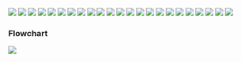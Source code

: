 ![](./readme-support/Slide1.JPG)
![](./readme-support/Slide2.JPG)
![](./readme-support/Slide3.JPG)
![](./readme-support/Slide4.JPG)
![](./readme-support/Slide5.JPG)
![](./readme-support/Slide6.JPG)
![](./readme-support/Slide7.JPG)
![](./readme-support/Slide8.JPG)
![](./readme-support/Slide9.JPG)
![](./readme-support/Slide10.JPG)
![](./readme-support/Slide11.JPG)
![](./readme-support/Slide12.JPG)
![](./readme-support/Slide13.JPG)
![](./readme-support/Slide14.JPG)
![](./readme-support/Slide15.JPG)
![](./readme-support/Slide16.JPG)
![](./readme-support/Slide17.JPG)
![](./readme-support/Slide18.JPG)
![](./readme-support/Slide19.JPG)
![](./readme-support/Slide20.JPG)
![](./readme-support/Slide21.JPG)
![](./readme-support/Slide22.JPG)
![](./readme-support/Slide23.JPG)
### Flowchart
![](./Flowchart.png)
